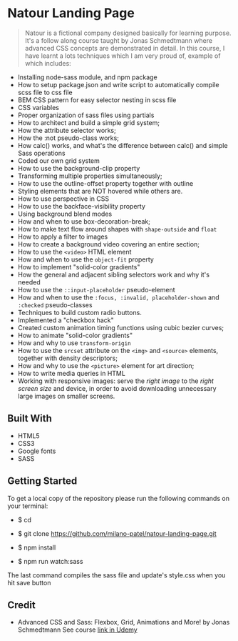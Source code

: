 # Natour Landing Page

> Natour is a fictional company designed basically for learning purpose.
> It's a follow along course taught by Jonas Schmedtmann where advanced CSS concepts are demonstrated in detail.
> In this course, I have learnt a lots techniques which I am very proud of, example of which includes:

- Installing node-sass module, and npm package
- How to setup package.json and write script to automatically compile scss file to css file
- BEM CSS pattern for easy selector nesting in scss file
- CSS variables
- Proper organization of sass files using partials
- How to architect and build a simple grid system;
- How the attribute selector works;
- How the :not pseudo-class works;
- How calc() works, and what's the difference between calc() and simple Sass operations
- Coded our own grid system
- How to use the background-clip property
- Transforming multiple properties simultaneously;
- How to use the outline-offset property together with outline
- Styling elements that are NOT hovered while others are.
- How to use perspective in CSS
- How to use the backface-visibility property
- Using background blend modes
- How and when to use box-decoration-break;
- How to make text flow around shapes with `shape-outside` and `float`
- How to apply a filter to images
- How to create a background video covering an entire section;
- How to use the `<video>` HTML element
- How and when to use the `object-fit` property
- How to implement "solid-color gradients"
- How the general and adjacent sibling selectors work and why it's needed
- How to use the `::input-placeholder` pseudo-element
- How and when to use the `:focus, :invalid, placeholder-shown` and `:checked` pseudo-classes
- Techniques to build custom radio buttons.
- Implemented a "checkbox hack"
- Created custom animation timing functions using cubic bezier curves;
- How to animate "solid-color gradients"
- How and why to use `transform-origin`
- How to use the `srcset` attribute on the `<img>` and `<source>` elements, together with density descriptors;
- How and why to use the `<picture>` element for art direction;
- How to write media queries in HTML
- Working with responsive images: serve the _right image_ to the _right screen size_ and device, in order to avoid downloading unnecessary large images on smaller screens.


## Built With

- HTML5
- CSS3
- Google fonts
- SASS


## Getting Started

To get a local copy of the repository please run the following commands on your terminal:

- $ cd <folder>

- $ git clone https://github.com/milano-patel/natour-landing-page.git

- $ npm install

- $ npm run watch:sass


The last command compiles the sass file and update's style.css when you hit save button


## Credit

- Advanced CSS and Sass: Flexbox, Grid, Animations and More! by Jonas Schmedtmann See course [link in Udemy](https://www.udemy.com/course/advanced-css-and-sass/)

